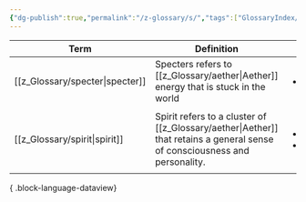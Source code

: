 ```yaml
---
{"dg-publish":true,"permalink":"/z-glossary/s/","tags":["GlossaryIndex/Letter"],"noteIcon":""}
---
```




| Term                               | Definition                                                                                              | Topic                                                                                                 | Related                                                                                                                                                                                                    |
| ---------------------------------- | ------------------------------------------------------------------------------------------------------- | ----------------------------------------------------------------------------------------------------- | ---------------------------------------------------------------------------------------------------------------------------------------------------------------------------------------------------------- |
| [[z_Glossary/specter\|specter]] | Specters refers to [[z_Glossary/aether\|Aether]] energy that is stuck in the world                                         | <ul><li>\-</li></ul>                                                                                  | <ul></ul>                                                                                                                                                                                                  |
| [[z_Glossary/spirit\|spirit]]   | Spirit refers to a cluster of [[z_Glossary/aether\|Aether]] that retains a general sense of consciousness and personality. | <ul><li>[[z_Glossary/Index/Faith.md\\|Faith]]</li><li>[[z_Glossary/Index/Magic.md\\|Magic]]</li></ul> | <ul><li>[[z_Glossary/aether.md\\|aether]]</li><li>[[z_Glossary/Index/Faith.md\\|Faith]]</li><li>[[z_Glossary/Index/Magic.md\\|z_Glossary/Index/Magic]]</li><li>[[z_Glossary/aether.md\\|aether]]</li></ul> |

{ .block-language-dataview}
